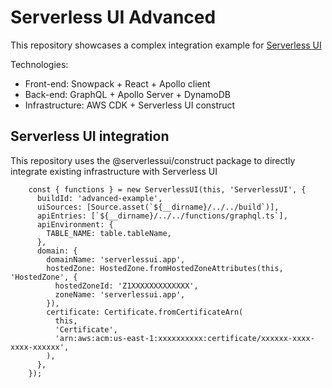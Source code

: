 # Serverless UI Advanced

This repository showcases a complex integration example for [Serverless UI](https://github.com/JakePartusch/serverlessui)

Technologies:

- Front-end: Snowpack + React + Apollo client
- Back-end: GraphQL + Apollo Server + DynamoDB
- Infrastructure: AWS CDK + Serverless UI construct

## Serverless UI integration

This repository uses the @serverlessui/construct package to directly integrate existing infrastructure with Serverless UI

```
    const { functions } = new ServerlessUI(this, 'ServerlessUI', {
      buildId: 'advanced-example',
      uiSources: [Source.asset(`${__dirname}/../../build`)],
      apiEntries: [`${__dirname}/../../functions/graphql.ts`],
      apiEnvironment: {
        TABLE_NAME: table.tableName,
      },
      domain: {
        domainName: 'serverlessui.app',
        hostedZone: HostedZone.fromHostedZoneAttributes(this, 'HostedZone', {
          hostedZoneId: 'Z1XXXXXXXXXXXXX',
          zoneName: 'serverlessui.app',
        }),
        certificate: Certificate.fromCertificateArn(
          this,
          'Certificate',
          'arn:aws:acm:us-east-1:xxxxxxxxxx:certificate/xxxxxx-xxxx-xxxx-xxxxxx',
        ),
      },
    });
```
